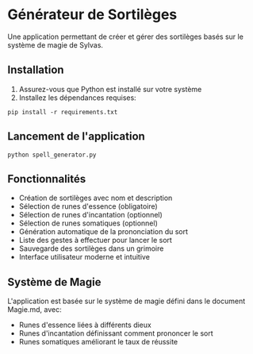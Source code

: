 # Générateur de Sortilèges

Une application permettant de créer et gérer des sortilèges basés sur le système de magie de Sylvas.

## Installation

1. Assurez-vous que Python est installé sur votre système
2. Installez les dépendances requises:

```
pip install -r requirements.txt
```

## Lancement de l'application

```
python spell_generator.py
```

## Fonctionnalités

- Création de sortilèges avec nom et description
- Sélection de runes d'essence (obligatoire)
- Sélection de runes d'incantation (optionnel)
- Sélection de runes somatiques (optionnel)
- Génération automatique de la prononciation du sort
- Liste des gestes à effectuer pour lancer le sort
- Sauvegarde des sortilèges dans un grimoire
- Interface utilisateur moderne et intuitive

## Système de Magie

L'application est basée sur le système de magie défini dans le document Magie.md, avec:
- Runes d'essence liées à différents dieux
- Runes d'incantation définissant comment prononcer le sort
- Runes somatiques améliorant le taux de réussite